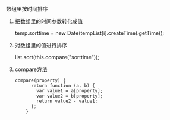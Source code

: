 数组里按时间排序

1. 把数组里的时间参数转化成值

   temp.sorttime = new Date(tempList[i].createTime).getTime();

2. 对数组里的值进行排序

   list.sort(this.compare("sorttime"));

3. compare方法

   ```
   compare(property) {
         return function (a, b) {
           var value1 = a[property];
           var value2 = b[property];
           return value2 - value1;
         };
       }
   ```

   